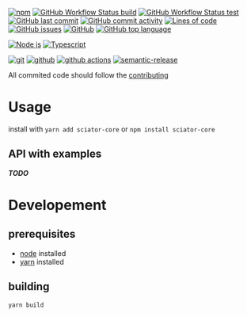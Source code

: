 [![npm](https://img.shields.io/npm/v/sciator-core?logo=npm&style=for-the-badge)](https://www.npmjs.com/package/sciator-core)
[![GitHub Workflow Status build](https://img.shields.io/github/workflow/status/sciator/sciator-node-core/Release?&style=for-the-badge)](https://github.com/sciator/sciator-node-core/releases)
[![GitHub Workflow Status test](https://img.shields.io/github/workflow/status/sciator/sciator-node-core/Tests?label=tests&style=for-the-badge)](https://github.com/sciator/sciator-node-core/actions?query=workflow%3ATests)
[![GitHub last commit](https://img.shields.io/github/last-commit/sciator/sciator-node-core?&style=for-the-badge)](https://github.com/sciator/sciator-node-core/commits/master)
[![GitHub commit activity](https://img.shields.io/github/commit-activity/m/sciator/sciator-node-core?&style=for-the-badge)](https://github.com/sciator/sciator-node-core/graphs/commit-activity)
[![Lines of code](https://img.shields.io/tokei/lines/github/sciator/sciator-node-core?&style=for-the-badge)](https://github.com/sciator/sciator-node-core/pulse)
[![GitHub issues](https://img.shields.io/github/issues/sciator/sciator-node-core?&style=for-the-badge)](https://github.com/sciator/sciator-node-core/issues)
[![GitHub](https://img.shields.io/github/license/sciator/sciator-node-core?&style=for-the-badge)](https://github.com/sciator/sciator-node-core/blob/master/license.md)
[![GitHub top language](https://img.shields.io/github/languages/top/sciator/sciator-node-core?&style=for-the-badge)](https://github.com/sciator/sciator-node-core)

[![Node js](https://img.shields.io/badge/node.js%20-%2343853D.svg?&style=for-the-badge&logo=node.js&logoColor=white)](https://nodejs.org/)
[![Typescript](https://img.shields.io/badge/typescript%20-%23007ACC.svg?&style=for-the-badge&logo=typescript&logoColor=white)](https://www.typescriptlang.org/)

[![git](https://img.shields.io/badge/git%20-%23F05033.svg?&style=for-the-badge&logo=git&logoColor=white)](https://git-scm.com/)
[![github](https://img.shields.io/badge/github%20-%23121011.svg?&style=for-the-badge&logo=github&logoColor=white)](https://github.com/)
[![github actions](https://img.shields.io/badge/GH%20Actions-%23161616.svg?&style=for-the-badge&logo=github&logoColor=white)](https://github.com/actions)
[![semantic-release](https://img.shields.io/badge/%20%20%F0%9F%93%A6%F0%9F%9A%80-semantic--release-e10079.svg?&style=for-the-badge&logoColor=white)](https://github.com/semantic-release/semantic-release)

All commited code should follow the [contributing](./contributing.md)

# Usage

install with `yarn add sciator-core` or `npm install sciator-core`

## API with examples

___TODO___

# Developement

## prerequisites
- [node](https://nodejs.org/) installed
- [yarn](https://yarnpkg.com/) installed
## building
`yarn build`
